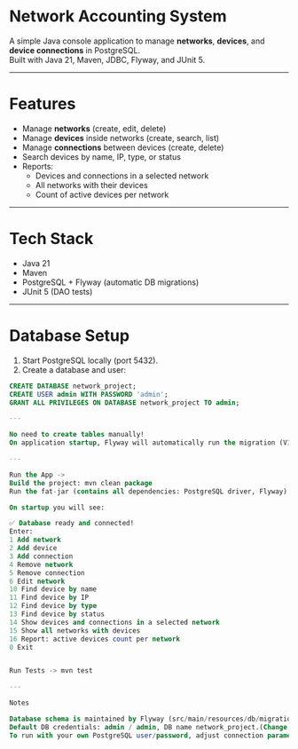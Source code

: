 # Network Accounting System

A simple Java console application to manage **networks**, **devices**, and **device connections** in PostgreSQL.  
Built with Java 21, Maven, JDBC, Flyway, and JUnit 5.

---

# Features
- Manage **networks** (create, edit, delete)
- Manage **devices** inside networks (create, search, list)
- Manage **connections** between devices (create, delete)
- Search devices by name, IP, type, or status
- Reports:
  - Devices and connections in a selected network
  - All networks with their devices
  - Count of active devices per network

---

# Tech Stack
- Java 21
- Maven
- PostgreSQL + Flyway (automatic DB migrations)
- JUnit 5 (DAO tests)

---

# Database Setup
1. Start PostgreSQL locally (port 5432).  
2. Create a database and user:
```sql
CREATE DATABASE network_project;
CREATE USER admin WITH PASSWORD 'admin';
GRANT ALL PRIVILEGES ON DATABASE network_project TO admin;

---

No need to create tables manually!
On application startup, Flyway will automatically run the migration (V1__init.sql) and create all required tables.

---

Run the App -> 
Build the project: mvn clean package
Run the fat-jar (contains all dependencies: PostgreSQL driver, Flyway): java -jar target/network-accounting-system-1.0-SNAPSHOT-shaded.jar

On startup you will see:

✅ Database ready and connected!
Enter:
1 Add network
2 Add device
3 Add connection
4 Remove network
5 Remove connection
6 Edit network
10 Find device by name
11 Find device by IP
12 Find device by type
13 Find device by status
14 Show devices and connections in a selected network
15 Show all networks with devices
16 Report: active devices count per network
0 Exit


Run Tests -> mvn test

---

Notes

Database schema is maintained by Flyway (src/main/resources/db/migration/V1__init.sql).
Default DB credentials: admin / admin, DB name network_project.(Change in Main.java and Database.java if needed.)
To run with your own PostgreSQL user/password, adjust connection parameters.




